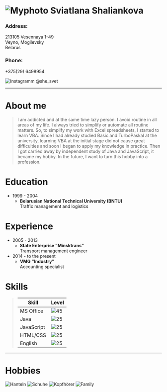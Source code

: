 ![Myphoto](https://github.com/Sweet-ka/Images/blob/main/Myphoto.png) **Sviatlana Shaliankova**
===
### **Address:**  
213105 Vesennaya 1-49  
Veyno, Mogilevsky  
Belarus  

### **Phone:**  
+375(29) 6498954  

![Instagramm](https://github.com/Sweet-ka/Images/blob/main/Instagramm.jpg) @she_svet  

----
# About me

>I am addicted and at the same time lazy person. I avoid routine in all areas of my life. I always tried to simplify or automate all routine matters. So, to simplify my work with Excel spreadsheets, I started to learn VBA. Since I had already studied Basic and TurboPaskal at the university, learning VBA at the initial stage did not cause great difficulties and soon I began to apply my knowledge in practice. Then I got carried away by independent study of Java and JavaScript, it became my hobby. In the future, I want to turn this hobby into a profession.

# Education

* 1999 - 2004
    * **Belarusian National Technical University (BNTU)**  
Traffic management and logistics

# Experience

* 2005 - 2013
    * **State Enterprise "Minsktrans"**  
Transport management engineer  
* 2014 - to the present
    * **VMG "Industry"**  
Accounting specialist

# Skills
>|Skill|Level|
>|---|---|
>|MS Office|![45](https://github.com/Sweet-ka/Images/blob/main/45.png)|
>|Java|![25](https://github.com/Sweet-ka/Images/blob/main/25.png)|
>|JavaScript|![25](https://github.com/Sweet-ka/Images/blob/main/25.png)|
>|HTML/CSS|![25](https://github.com/Sweet-ka/Images/blob/main/25.png)|
>|English|![25](https://github.com/Sweet-ka/Images/blob/main/25.png)|
---

# Hobbies

![Hanteln](https://github.com/Sweet-ka/Images/blob/main/Hanteln.jpg)
![Schuhe](https://github.com/Sweet-ka/Images/blob/main/Schuhe.jpg)
![Kopfhörer](https://github.com/Sweet-ka/Images/blob/main/Kopfhörer.jpg)
![Family](https://github.com/Sweet-ka/Images/blob/main/Family.jpg)
 
